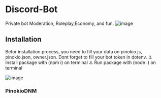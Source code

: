 # Discord-Bot
Private bot Moderation, Roleplay,Economy, and fun.
![image](https://media.discordapp.net/attachments/886920626919604274/899789576837685299/images1.jpg)



## Installation
Befor installation process, you need to fill your data on pinokio.js, pinokio.json, owner.json.
Dont forget to fill your bot token in dotenv.
⚓ Install package with (npm i) on terminal
⚓ Run package with (node .) on terminal

![image](https://media.discordapp.net/attachments/886920626919604274/899789431723159622/Screenshot_20211019-053359_Chrome.png)
### PinokioDNM
